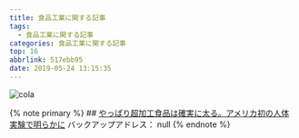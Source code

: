 ```yaml
---
title: 食品工業に関する記事
tags:
  - 食品工業に関する記事
categories: 食品工業に関する記事
top: 16
abbrlink: 517ebb95
date: 2019-05-24 13:15:35
---
```

 ![cola](https://picsource-1259072117.cos.ap-tokyo.myqcloud.com/picsource/cola.jpg)
<!--more-->

{% note primary %}
    ## [やっぱり超加工食品は確実に太る。アメリカ初の人体実験で明らかに](https://www.gizmodo.jp/2019/05/a-new-diet-study-confirms-your-worst-suspicions.html?utm_source=twitter&utm_medium=feed&utm_campaign=55d1320a55dd963dadf4244f9c7b6b97)
    バックアップアドレス： null
{% endnote %}